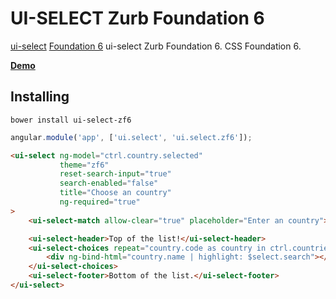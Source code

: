 UI-SELECT Zurb Foundation 6
=============================

[ui-select][] [Foundation 6][] ui-select Zurb Foundation 6. CSS Foundation 6.

**[Demo][]**


## Installing
```
bower install ui-select-zf6
```

```js
angular.module('app', ['ui.select', 'ui.select.zf6']);
```

```html
<ui-select ng-model="ctrl.country.selected"
           theme="zf6"
           reset-search-input="true"
           search-enabled="false"
           title="Choose an country"
           ng-required="true"
>
    <ui-select-match allow-clear="true" placeholder="Enter an country">{{$select.selected.name}}</ui-select-match>

    <ui-select-header>Top of the list!</ui-select-header>
    <ui-select-choices repeat="country.code as country in ctrl.countries | filter: $select.search" track by $index">
        <div ng-bind-html="country.name | highlight: $select.search"></div>
    </ui-select-choices>
    <ui-select-footer>Bottom of the list.</ui-select-footer>
</ui-select>
```

[Demo]: http://redcastor.github.io/ui-select-zf6/demo/
[Foundation 6]: https://foundation.zurb.com/sites/docs/
[ui-select]: https://getbootstrap.com/
[v1.0.0]: https://github.com/redcastor/ui-select-zf6/releases/tag/v1.0.0
